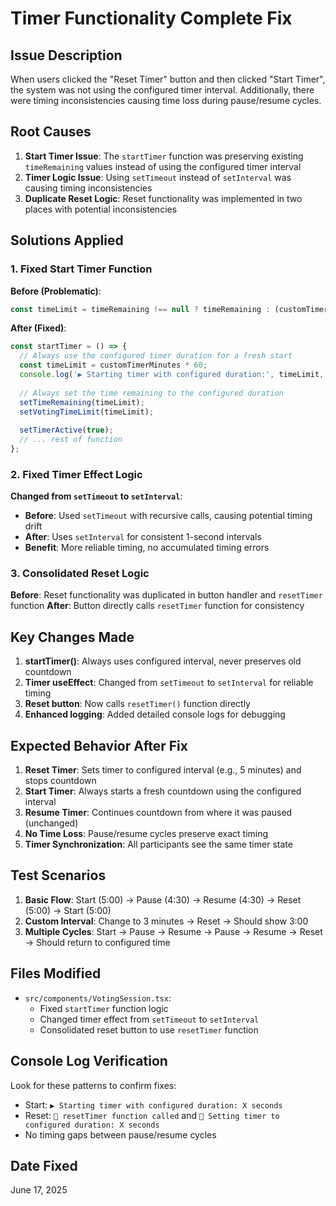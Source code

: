 # Timer Functionality Complete Fix

## Issue Description
When users clicked the "Reset Timer" button and then clicked "Start Timer", the system was not using the configured timer interval. Additionally, there were timing inconsistencies causing time loss during pause/resume cycles.

## Root Causes
1. **Start Timer Issue**: The `startTimer` function was preserving existing `timeRemaining` values instead of using the configured timer interval
2. **Timer Logic Issue**: Using `setTimeout` instead of `setInterval` was causing timing inconsistencies
3. **Duplicate Reset Logic**: Reset functionality was implemented in two places with potential inconsistencies

## Solutions Applied

### 1. Fixed Start Timer Function
**Before (Problematic)**:
```typescript
const timeLimit = timeRemaining !== null ? timeRemaining : (customTimerMinutes * 60);
```

**After (Fixed)**:
```typescript
const startTimer = () => {
  // Always use the configured timer duration for a fresh start
  const timeLimit = customTimerMinutes * 60;
  console.log('▶️ Starting timer with configured duration:', timeLimit, 'seconds');
  
  // Always set the time remaining to the configured duration
  setTimeRemaining(timeLimit);
  setVotingTimeLimit(timeLimit);
  
  setTimerActive(true);
  // ... rest of function
};
```

### 2. Fixed Timer Effect Logic
**Changed from `setTimeout` to `setInterval`**:
- **Before**: Used `setTimeout` with recursive calls, causing potential timing drift
- **After**: Uses `setInterval` for consistent 1-second intervals
- **Benefit**: More reliable timing, no accumulated timing errors

### 3. Consolidated Reset Logic
**Before**: Reset functionality was duplicated in button handler and `resetTimer` function
**After**: Button directly calls `resetTimer` function for consistency

## Key Changes Made
1. **startTimer()**: Always uses configured interval, never preserves old countdown
2. **Timer useEffect**: Changed from `setTimeout` to `setInterval` for reliable timing
3. **Reset button**: Now calls `resetTimer()` function directly
4. **Enhanced logging**: Added detailed console logs for debugging

## Expected Behavior After Fix
1. **Reset Timer**: Sets timer to configured interval (e.g., 5 minutes) and stops countdown
2. **Start Timer**: Always starts a fresh countdown using the configured interval
3. **Resume Timer**: Continues countdown from where it was paused (unchanged)
4. **No Time Loss**: Pause/resume cycles preserve exact timing
5. **Timer Synchronization**: All participants see the same timer state

## Test Scenarios
1. **Basic Flow**: Start (5:00) → Pause (4:30) → Resume (4:30) → Reset (5:00) → Start (5:00)
2. **Custom Interval**: Change to 3 minutes → Reset → Should show 3:00
3. **Multiple Cycles**: Start → Pause → Resume → Pause → Resume → Reset → Should return to configured time

## Files Modified
- `src/components/VotingSession.tsx`:
  - Fixed `startTimer` function logic
  - Changed timer effect from `setTimeout` to `setInterval`
  - Consolidated reset button to use `resetTimer` function

## Console Log Verification
Look for these patterns to confirm fixes:
- Start: `▶️ Starting timer with configured duration: X seconds`
- Reset: `🔄 resetTimer function called` and `🔄 Setting timer to configured duration: X seconds`
- No timing gaps between pause/resume cycles

## Date Fixed
June 17, 2025
